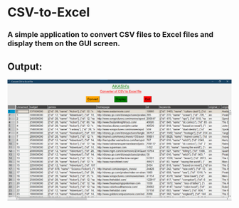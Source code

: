 # CSV-to-Excel

### A simple application to convert CSV files to Excel files and display them on the GUI screen.

## Output:

![](output.png)
